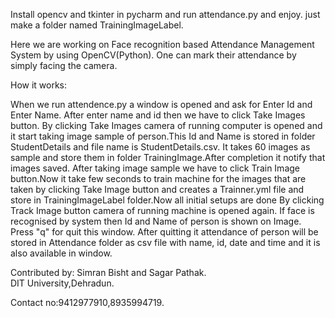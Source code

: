 Install opencv and tkinter in pycharm and run attendance.py and enjoy.
just make a folder named TrainingImageLabel.


Here we are working on Face recognition based Attendance Management System by using OpenCV(Python). One can mark their 
attendance by simply facing the camera.

How it works:

When we run attendence.py a window is opened and ask for Enter Id and Enter Name. After enter name and id then we have to 
click Take Images button. By clicking Take Images camera of running computer is opened and it start taking image sample 
of person.This Id and Name is stored in folder StudentDetails and file name is StudentDetails.csv. It takes 60 images 
as sample and store them in folder TrainingImage.After completion it notify that images saved. After taking image sample
we have to click Train Image button.Now it take few seconds to train machine for the images that are taken by clicking
Take Image button and creates a Trainner.yml file and store in TrainingImageLabel folder.Now all initial setups are done
By clicking Track Image button camera of running machine is opened again.
If face is recognised by system then Id and Name of person is shown on Image. Press "q" for quit this window.
After quitting it attendance of person will be stored in Attendance folder as csv file with name, id, date and time and
it is also available in window.

Contributed by:
Simran Bisht and Sagar Pathak.                                                                                         
DIT University,Dehradun.

Contact no:9412977910,8935994719.
